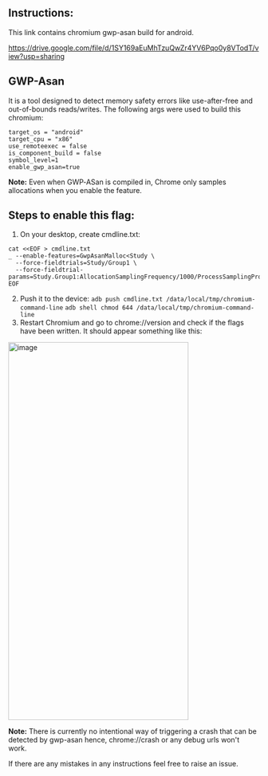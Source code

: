 ## Instructions:

This link contains chromium gwp-asan build for android. 

https://drive.google.com/file/d/1SY169aEuMhTzuQwZr4YV6Pqo0y8VTodT/view?usp=sharing

## GWP-Asan

It is a tool designed to detect memory safety errors like use-after-free and out-of-bounds reads/writes.
The following args were used to build this chromium:

```
target_os = "android"
target_cpu = "x86"
use_remoteexec = false
is_component_build = false                
symbol_level=1                 
enable_gwp_asan=true           
```

**Note:** Even when GWP‑ASan is compiled in, Chrome only samples allocations when you enable the feature.

## Steps to enable this flag:

1. On your desktop, create cmdline.txt:
```
cat <<EOF > cmdline.txt
_ --enable-features=GwpAsanMalloc<Study \
  --force-fieldtrials=Study/Group1 \
  --force-fieldtrial-params=Study.Group1:AllocationSamplingFrequency/1000/ProcessSamplingProbability/1.0
EOF
```

2. Push it to the device: `adb push cmdline.txt /data/local/tmp/chromium-command-line`
`adb shell chmod 644 /data/local/tmp/chromium-command-line`
3. Restart Chromium and go to chrome://version and check if the flags have been written. It should appear something like this:
<img width="361" height="758" alt="image" src="https://github.com/user-attachments/assets/df30f7f6-da1c-40f8-b60c-163d06e1002d" />

**Note:** There is currently no intentional way of triggering a crash that can be detected by gwp-asan hence, chrome://crash or any debug urls won't work.

If there are any mistakes in any instructions feel free to raise an issue. 

